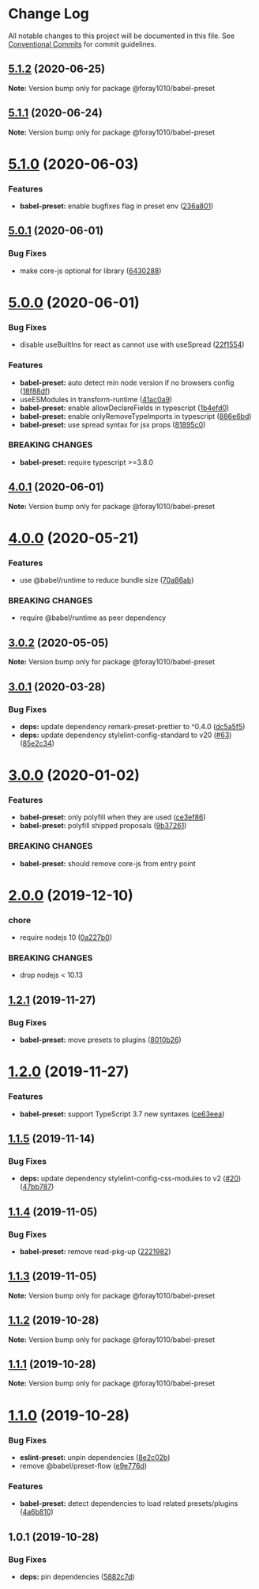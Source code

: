 # Change Log

All notable changes to this project will be documented in this file.
See [Conventional Commits](https://conventionalcommits.org) for commit guidelines.

## [5.1.2](https://github.com/foray1010/common-presets/compare/@foray1010/babel-preset@5.1.1...@foray1010/babel-preset@5.1.2) (2020-06-25)

**Note:** Version bump only for package @foray1010/babel-preset

## [5.1.1](https://github.com/foray1010/common-presets/compare/@foray1010/babel-preset@5.1.0...@foray1010/babel-preset@5.1.1) (2020-06-24)

**Note:** Version bump only for package @foray1010/babel-preset

# [5.1.0](https://github.com/foray1010/common-presets/compare/@foray1010/babel-preset@5.0.1...@foray1010/babel-preset@5.1.0) (2020-06-03)

### Features

- **babel-preset:** enable bugfixes flag in preset env ([236a801](https://github.com/foray1010/common-presets/commit/236a801d8ad1e350da3ae62db0d731dfb75cd7a2))

## [5.0.1](https://github.com/foray1010/common-presets/compare/@foray1010/babel-preset@5.0.0...@foray1010/babel-preset@5.0.1) (2020-06-01)

### Bug Fixes

- make core-js optional for library ([6430288](https://github.com/foray1010/common-presets/commit/64302880cdaabfd07c16e54eebbab33034f63c41))

# [5.0.0](https://github.com/foray1010/common-presets/compare/@foray1010/babel-preset@4.0.1...@foray1010/babel-preset@5.0.0) (2020-06-01)

### Bug Fixes

- disable useBuiltIns for react as cannot use with useSpread ([22f1554](https://github.com/foray1010/common-presets/commit/22f15545a5b0d162f366e8adcbc8a824b2141fd5))

### Features

- **babel-preset:** auto detect min node version if no browsers config ([18f88df](https://github.com/foray1010/common-presets/commit/18f88dfed552cec240606a64b573d0ad4767271c))
- useESModules in transform-runtime ([41ac0a9](https://github.com/foray1010/common-presets/commit/41ac0a94583f6101c2da4cd956527907bf320044))
- **babel-preset:** enable allowDeclareFields in typescript ([1b4efd0](https://github.com/foray1010/common-presets/commit/1b4efd003d7e4eeabf39c3cee356f9a481636e8f))
- **babel-preset:** enable onlyRemoveTypeImports in typescript ([886e6bd](https://github.com/foray1010/common-presets/commit/886e6bd1bb126b49fae8a952c90baaf388ac53f9))
- **babel-preset:** use spread syntax for jsx props ([81895c0](https://github.com/foray1010/common-presets/commit/81895c033a024eee72f8d816019cf975b71d8d8f))

### BREAKING CHANGES

- **babel-preset:** require typescript >=3.8.0

## [4.0.1](https://github.com/foray1010/common-presets/compare/@foray1010/babel-preset@4.0.0...@foray1010/babel-preset@4.0.1) (2020-06-01)

**Note:** Version bump only for package @foray1010/babel-preset

# [4.0.0](https://github.com/foray1010/common-presets/compare/@foray1010/babel-preset@3.0.2...@foray1010/babel-preset@4.0.0) (2020-05-21)

### Features

- use @babel/runtime to reduce bundle size ([70a86ab](https://github.com/foray1010/common-presets/commit/70a86abe178c24dc634585de66d00f496453053f))

### BREAKING CHANGES

- require @babel/runtime as peer dependency

## [3.0.2](https://github.com/foray1010/common-presets/compare/@foray1010/babel-preset@3.0.1...@foray1010/babel-preset@3.0.2) (2020-05-05)

**Note:** Version bump only for package @foray1010/babel-preset

## [3.0.1](https://github.com/foray1010/common-presets/compare/@foray1010/babel-preset@3.0.0...@foray1010/babel-preset@3.0.1) (2020-03-28)

### Bug Fixes

- **deps:** update dependency remark-preset-prettier to ^0.4.0 ([dc5a5f5](https://github.com/foray1010/common-presets/commit/dc5a5f5dfee27aff585e0e8335967b1af5fc3d89))
- **deps:** update dependency stylelint-config-standard to v20 ([#63](https://github.com/foray1010/common-presets/issues/63)) ([85e2c34](https://github.com/foray1010/common-presets/commit/85e2c3471f5db816958c1720b0d713665e13ac84))

# [3.0.0](https://github.com/foray1010/common-presets/compare/@foray1010/babel-preset@2.0.0...@foray1010/babel-preset@3.0.0) (2020-01-02)

### Features

- **babel-preset:** only polyfill when they are used ([ce3ef86](https://github.com/foray1010/common-presets/commit/ce3ef8672ba903982d7d96751700d7f15b6213b6))
- **babel-preset:** polyfill shipped proposals ([9b37261](https://github.com/foray1010/common-presets/commit/9b372611ddf8fa5be6df38c349bc79c2e897fe6d))

### BREAKING CHANGES

- **babel-preset:** should remove core-js from entry point

# [2.0.0](https://github.com/foray1010/common-presets/compare/@foray1010/babel-preset@1.2.1...@foray1010/babel-preset@2.0.0) (2019-12-10)

### chore

- require nodejs 10 ([0a227b0](https://github.com/foray1010/common-presets/commit/0a227b09864d37082ac0167a13580eef3c32a85c))

### BREAKING CHANGES

- drop nodejs < 10.13

## [1.2.1](https://github.com/foray1010/common-presets/compare/@foray1010/babel-preset@1.2.0...@foray1010/babel-preset@1.2.1) (2019-11-27)

### Bug Fixes

- **babel-preset:** move presets to plugins ([8010b26](https://github.com/foray1010/common-presets/commit/8010b26c5164a0358a394e9e441e52cf192f3114))

# [1.2.0](https://github.com/foray1010/common-presets/compare/@foray1010/babel-preset@1.1.5...@foray1010/babel-preset@1.2.0) (2019-11-27)

### Features

- **babel-preset:** support TypeScript 3.7 new syntaxes ([ce63eea](https://github.com/foray1010/common-presets/commit/ce63eeaa15c23d43d30c5359758062bc48029578))

## [1.1.5](https://github.com/foray1010/common-presets/compare/@foray1010/babel-preset@1.1.4...@foray1010/babel-preset@1.1.5) (2019-11-14)

### Bug Fixes

- **deps:** update dependency stylelint-config-css-modules to v2 ([#20](https://github.com/foray1010/common-presets/issues/20)) ([47bb787](https://github.com/foray1010/common-presets/commit/47bb787d75d962e738d47e559bf7bc8462e45607))

## [1.1.4](https://github.com/foray1010/common-presets/compare/@foray1010/babel-preset@1.1.3...@foray1010/babel-preset@1.1.4) (2019-11-05)

### Bug Fixes

- **babel-preset:** remove read-pkg-up ([2221982](https://github.com/foray1010/common-presets/commit/22219821eb5902eb37b77063de1d774d082e13b4))

## [1.1.3](https://github.com/foray1010/common-presets/compare/@foray1010/babel-preset@1.1.2...@foray1010/babel-preset@1.1.3) (2019-11-05)

**Note:** Version bump only for package @foray1010/babel-preset

## [1.1.2](https://github.com/foray1010/common-presets/compare/@foray1010/babel-preset@1.1.1...@foray1010/babel-preset@1.1.2) (2019-10-28)

**Note:** Version bump only for package @foray1010/babel-preset

## [1.1.1](https://github.com/foray1010/common-presets/compare/@foray1010/babel-preset@1.1.0...@foray1010/babel-preset@1.1.1) (2019-10-28)

**Note:** Version bump only for package @foray1010/babel-preset

# [1.1.0](https://github.com/foray1010/common-presets/compare/@foray1010/babel-preset@1.0.1...@foray1010/babel-preset@1.1.0) (2019-10-28)

### Bug Fixes

- **eslint-preset:** unpin dependencies ([8e2c02b](https://github.com/foray1010/common-presets/commit/8e2c02b08f0a5459d5a4fe1f5614b5e71bb19f1e))
- remove @babel/preset-flow ([e9e776d](https://github.com/foray1010/common-presets/commit/e9e776db2777a85ec9e950a752e8533c85632913))

### Features

- **babel-preset:** detect dependencies to load related presets/plugins ([4a6b810](https://github.com/foray1010/common-presets/commit/4a6b81068a9c609c27bde83759b24ed082ccc918))

## 1.0.1 (2019-10-28)

### Bug Fixes

- **deps:** pin dependencies ([5882c7d](https://github.com/foray1010/common-presets/commit/5882c7d7574e0d985d8eba635f7d6809a35fda89))
